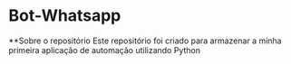 # Bot-Whatsapp

**Sobre o repositório
Este repositório foi criado para armazenar a minha primeira aplicação de automação utilizando Python
